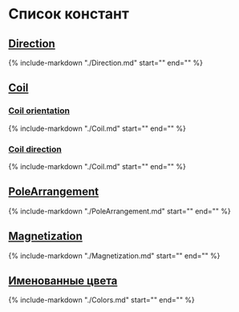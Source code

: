 # Список констант

## [Direction](Direction.md)
{%
    include-markdown "./Direction.md"
    start="<!--start-->"
    end="<!--end-->"
%}

## [Coil](Coil.md)

### [Coil orientation](Coil.md#coil-orientation)
{%
    include-markdown "./Coil.md"
    start="<!--startOrient-->"
    end="<!--endOrient-->"
%}

### [Coil direction](Coil.md#coil-direction)
{%
    include-markdown "./Coil.md"
    start="<!--startDir-->"
    end="<!--endDir-->"
%}

## [PoleArrangement](PoleArrangement.md)
{%
    include-markdown "./PoleArrangement.md"
    start="<!--start-->"
    end="<!--end-->"
%}

## [Magnetization](Magnetization.md)
{%
    include-markdown "./Magnetization.md"
    start="<!--start-->"
    end="<!--end-->"
%}
  
## [Именованные цвета](Colors.md)

{%
    include-markdown "./Colors.md"
    start="<!--start-->"
    end="<!--end-->"
%}